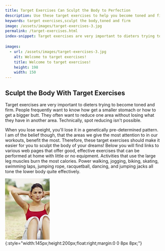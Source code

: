```yaml
---
title: Target Exercises Can Sculpt the Body to Perfection
description: Use these target exercises to help you become toned and firm.  Learn to sculpt the body of your dreams as you achieve and maintain a healthy weight.
keywords: target exercises,sculpt the body,toned and firm
image: /assets/images/target-exercises-3.jpg
permalink: /target-exercises.html
index-snippet: Target exercises are very important to dieters trying to become toned and firm. People frequently want to know how get a smaller stomach or how to get a bigger butt.

images:
  - url: /assets/images/target-exercises-3.jpg
    alt: Welcome to target exercises!
    title: Welcome to target exercises!
    height: 198
    width: 150
---
```


## Sculpt the Body With Target Exercises
Target exercises are very important to dieters trying to become toned and firm. People frequently want to know how get a smaller stomach or how to get a bigger butt. They often want to reduce one area without losing what they have in another area. Technically, spot reducing isn't possible. 

When you lose weight, you'll lose it in a genetically pre-determined pattern. I am of the belief though, that the areas we give the most attention to in our workouts, benefit the most. Therefore, these target exercises should make it easier for you to sculpt the body of your dreams! Below you will find links to various web pages that offer good, effective exercises that can be performed at home with little or no equipment. Activities that use the large leg muscles burn the most calories. Power walking, jogging, biking, skating, swimming laps, jumping rope, racquetball, dancing, and jumping jacks all tone the lower body quite effectively.

![Welcome to target exercises!](/assets/images/target-exercises-3.jpg){:style="width:145px;height:200px;float:right;margin:0 0 8px 8px;"}


